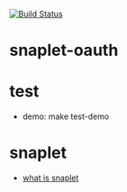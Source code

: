 
[![Build Status](https://secure.travis-ci.org/HaskellCNOrg/snaplet-oauth.png?branch=master)](http://travis-ci.org/HaskellCNOrg/snaplet-oauth)

snaplet-oauth
=============

test
=============

- demo: make test-demo


snaplet
=============

- [what is snaplet]

[what is snaplet]: http://snapframework.com/docs/tutorials/snaplets-tutorial